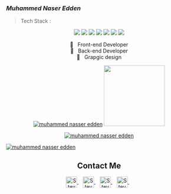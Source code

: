 ### ***Muhammed Naser Edden***

> Tech Stack :
<p align="center">
     <img src="https://img.shields.io/badge/-HTML-orange">
     <img src="https://img.shields.io/badge/-CSS-blue">
     <img src="https://img.shields.io/badge/-SASS-CD6799">
     <img src="https://img.shields.io/badge/-JavaScript-yellow" />
     <img src="https://img.shields.io/badge/-Bootstrap-blueviolet" />
     <img src="https://img.shields.io/badge/-Wordpress-lightgrey" />
     <img src="https://img.shields.io/badge/-PHP-blue" />
</p>
<p align="center">
     👑 &nbsp; Front-end Developer<br>
     👑 &nbsp; Back-end Developer<br>
     👑 &nbsp; Grapgic design<br>
</p>
<p align="center">
     <a href="https://github.com/mhamdNaser/github-readme-stats">
        <img alt="muhammed nasser edden" src="https://github-readme-stats.vercel.app/api/top-langs/?username=mhamdNaser&layout=compact" /></a>
    </a>
     <a href="https://github.com/mhamdNaser/github-readme-streak-stats">
        <img height="165em" src="https://github-readme-stats.vercel.app/api?username=mhamdNaser&include_all_commits=true"/>
    </a>
</p>

<p align="center">
    <a href="https://github.com/mhamdNaser/github-readme-streak-stats">
        <img alt="muhammed nasser edden" src="(https://streak-stats.demolab.com?user=mhamdNaser&theme=ayu-light&hide_border=true&date_format=M%20j%5B%2C%20Y%5D"/>
    </a>
</p>

<a href="https://github.com/mhamdNaser/github-readme-activity-graph">
     <img alt="muhammed nasser edden" src="https://github-readme-activity-graph.cyclic.app/graph?username=mhamdNaser&bg_color=ffffff&color=e5e1e5&line=6699b2&point=000000&area=true&hide_border=true)"/>
     </a>

<div align="center">
     <h2><b>Contact Me</b></h2>
     <a href="https://www.facebook.com/N21.muhammed/" >
          <img align="center" alt="Steve Kane | Gmail" width="30em" src="https://cdn1.iconfinder.com/data/icons/social-media-2285/512/Colored_Facebook3_svg-512.png" />
     </a> &nbsp;&nbsp;
     <a href="https://www.linkedin.com/in/muhammed-naser-edden/" >
          <img align="center" alt="Steve Kane | Skype" width="30em" src="https://cdn2.iconfinder.com/data/icons/social-media-2285/512/1_Linkedin_unofficial_colored_svg-512.png" />
     </a> &nbsp;&nbsp;
     <a href="https://www.instagram.com/n21_muhammed/">
          <img align="center" alt="Steve Kane | Telegram" width="30em" src="https://cdn2.iconfinder.com/data/icons/social-media-2285/512/1_Instagram_colored_svg_1-512.png" />
     </a> &nbsp;&nbsp;
     <a href="https://twitter.com/MhamdNaserEdden" >
          <img align="center" alt="Steve Kane | Discord" width="30em" src="https://cdn2.iconfinder.com/data/icons/social-media-2285/512/1_Twitter3_colored_svg-512.png" />
     </a> &nbsp;&nbsp;
     
</div>

